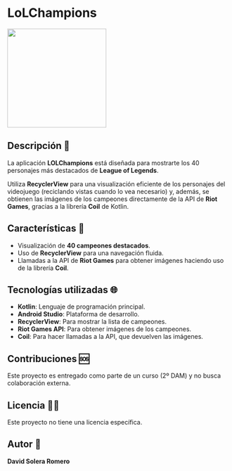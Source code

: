 # LoLChampions
<p>
    <img src="https://media.giphy.com/media/3oKIP73vEZmJjFNXtC/giphy.gif" width="225" height="225" />
</p>


## Descripción 📖

La aplicación **LOLChampions** está diseñada para mostrarte los 40 personajes más destacados de **League of Legends**. <br>

Utiliza **RecyclerView** para una visualización eficiente de los personajes del videojuego (reciclando vistas cuando lo vea necesario) y, además, se obtienen las imágenes de los campeones directamente de la API de **Riot Games**, gracias a la librería **Coil** de Kotlin.

## Características 📕

- Visualización de **40 campeones destacados**.
- Uso de **RecyclerView** para una navegación fluida.
- Llamadas a la API de **Riot Games** para obtener imágenes haciendo uso de la librería **Coil**.

## Tecnologías utilizadas 🌐

- **Kotlin**: Lenguaje de programación principal.
- **Android Studio**: Plataforma de desarrollo.
- **RecyclerView**: Para mostrar la lista de campeones.
- **Riot Games API**: Para obtener imágenes de los campeones.
- **Coil**: Para hacer llamadas a la API, que devuelven las imágenes.

## Contribuciones 🆘

Este proyecto es entregado como parte de un curso (2º DAM) y no busca colaboración externa.

## Licencia 👨‍🎓

Este proyecto no tiene una licencia específica.

## Autor 👻

**David Solera Romero**
